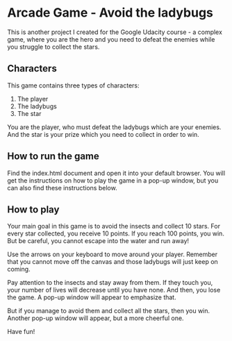 # Arcade Game - Avoid the ladybugs

This is another project I created for the Google Udacity course - a complex game, where you are the hero and you need to defeat the enemies while you struggle to collect the stars.

## Characters

This game contains three types of characters:

1. The player
2. The ladybugs
3. The star

You are the player, who must defeat the ladybugs which are your enemies. And the star is your prize which you need to collect in order to win.

## How to run the game

Find the index.html document and open it into your default browser.
You will get the instructions on how to play the game in a pop-up window, but you can also find these instructions below.

## How to play

Your main goal in this game is to avoid the insects and collect 10 stars. For every star collected, you receive 10 points. If you reach 100 points, you win. 
But be careful, you cannot escape into the water and run away!

Use the arrows on your keyboard to move around your player. Remember that you cannot move off the canvas and those ladybugs will just keep on coming. 

Pay attention to the insects and stay away from them. If they touch you, your number of lives will decrease until you have none. And then, you lose the game. A pop-up window will appear to emphasize that.

But if you manage to avoid them and collect all the stars, then you win. Another pop-up window will appear, but a more cheerful one.

Have fun!